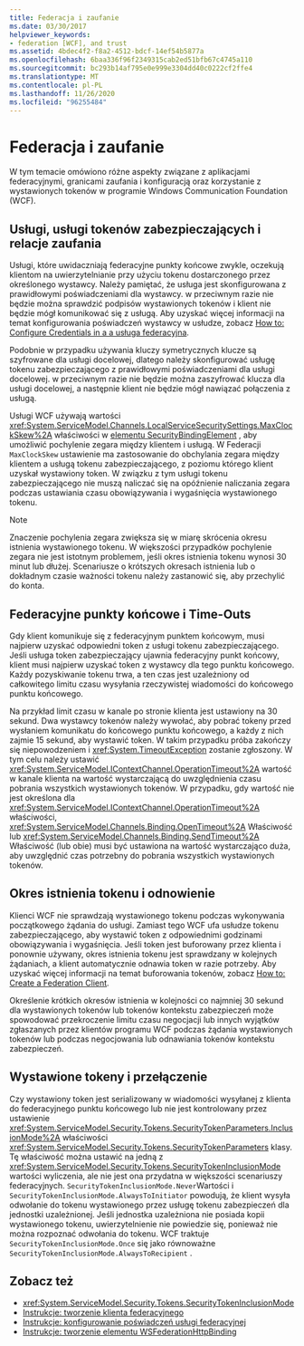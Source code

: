 ```yaml
---
title: Federacja i zaufanie
ms.date: 03/30/2017
helpviewer_keywords:
- federation [WCF], and trust
ms.assetid: 4bdec4f2-f8a2-4512-bdcf-14ef54b5877a
ms.openlocfilehash: 6baa336f96f2349315cab2ed51bfb67c4745a110
ms.sourcegitcommit: bc293b14af795e0e999e3304dd40c0222cf2ffe4
ms.translationtype: MT
ms.contentlocale: pl-PL
ms.lasthandoff: 11/26/2020
ms.locfileid: "96255484"
---
```

# <a name="federation-and-trust"></a>Federacja i zaufanie

W tym temacie omówiono różne aspekty związane z aplikacjami federacyjnymi, granicami zaufania i konfiguracją oraz korzystanie z wystawionych tokenów w programie Windows Communication Foundation (WCF).  
  
## <a name="services-security-token-services-and-trust"></a>Usługi, usługi tokenów zabezpieczających i relacje zaufania  

 Usługi, które uwidaczniają federacyjne punkty końcowe zwykle, oczekują klientom na uwierzytelnianie przy użyciu tokenu dostarczonego przez określonego wystawcy. Należy pamiętać, że usługa jest skonfigurowana z prawidłowymi poświadczeniami dla wystawcy. w przeciwnym razie nie będzie można sprawdzić podpisów wystawionych tokenów i klient nie będzie mógł komunikować się z usługą. Aby uzyskać więcej informacji na temat konfigurowania poświadczeń wystawcy w usłudze, zobacz [How to: Configure Credentials in a a usługa federacyjna](how-to-configure-credentials-on-a-federation-service.md).  
  
 Podobnie w przypadku używania kluczy symetrycznych klucze są szyfrowane dla usługi docelowej, dlatego należy skonfigurować usługę tokenu zabezpieczającego z prawidłowymi poświadczeniami dla usługi docelowej. w przeciwnym razie nie będzie można zaszyfrować klucza dla usługi docelowej, a następnie klient nie będzie mógł nawiązać połączenia z usługą.  
  
 Usługi WCF używają wartości <xref:System.ServiceModel.Channels.LocalServiceSecuritySettings.MaxClockSkew%2A> właściwości w [elementu SecurityBindingElement](../diagnostics/wmi/securitybindingelement.md) , aby umożliwić pochylenie zegara między klientem i usługą. W Federacji `MaxClockSkew` ustawienie ma zastosowanie do obchylania zegara między klientem a usługą tokenu zabezpieczającego, z poziomu którego klient uzyskał wystawiony token. W związku z tym usługi tokenu zabezpieczającego nie muszą naliczać się na opóźnienie naliczania zegara podczas ustawiania czasu obowiązywania i wygaśnięcia wystawionego tokenu.  
  
> [!NOTE]
> Znaczenie pochylenia zegara zwiększa się w miarę skrócenia okresu istnienia wystawionego tokenu. W większości przypadków pochylenie zegara nie jest istotnym problemem, jeśli okres istnienia tokenu wynosi 30 minut lub dłużej. Scenariusze o krótszych okresach istnienia lub o dokładnym czasie ważności tokenu należy zastanowić się, aby przechylić do konta.  
  
## <a name="federated-endpoints-and-time-outs"></a>Federacyjne punkty końcowe i Time-Outs  

 Gdy klient komunikuje się z federacyjnym punktem końcowym, musi najpierw uzyskać odpowiedni token z usługi tokenu zabezpieczającego. Jeśli usługa token zabezpieczający ujawnia federacyjny punkt końcowy, klient musi najpierw uzyskać token z wystawcy dla tego punktu końcowego. Każdy pozyskiwanie tokenu trwa, a ten czas jest uzależniony od całkowitego limitu czasu wysyłania rzeczywistej wiadomości do końcowego punktu końcowego.  
  
 Na przykład limit czasu w kanale po stronie klienta jest ustawiony na 30 sekund. Dwa wystawcy tokenów należy wywołać, aby pobrać tokeny przed wysłaniem komunikatu do końcowego punktu końcowego, a każdy z nich zajmie 15 sekund, aby wystawić token. W takim przypadku próba zakończy się niepowodzeniem i <xref:System.TimeoutException> zostanie zgłoszony. W tym celu należy ustawić <xref:System.ServiceModel.IContextChannel.OperationTimeout%2A> wartość w kanale klienta na wartość wystarczającą do uwzględnienia czasu pobrania wszystkich wystawionych tokenów. W przypadku, gdy wartość nie jest określona dla <xref:System.ServiceModel.IContextChannel.OperationTimeout%2A> właściwości, <xref:System.ServiceModel.Channels.Binding.OpenTimeout%2A> Właściwość lub <xref:System.ServiceModel.Channels.Binding.SendTimeout%2A> Właściwość (lub obie) musi być ustawiona na wartość wystarczająco duża, aby uwzględnić czas potrzebny do pobrania wszystkich wystawionych tokenów.  
  
## <a name="token-lifetime-and-renewal"></a>Okres istnienia tokenu i odnowienie  

 Klienci WCF nie sprawdzają wystawionego tokenu podczas wykonywania początkowego żądania do usługi.  Zamiast tego WCF ufa usłudze tokenu zabezpieczającego, aby wystawić token z odpowiednimi godzinami obowiązywania i wygaśnięcia. Jeśli token jest buforowany przez klienta i ponownie używany, okres istnienia tokenu jest sprawdzany w kolejnych żądaniach, a klient automatycznie odnawia token w razie potrzeby. Aby uzyskać więcej informacji na temat buforowania tokenów, zobacz [How to: Create a Federation Client](how-to-create-a-federated-client.md).  
  
 Określenie krótkich okresów istnienia w kolejności co najmniej 30 sekund dla wystawionych tokenów lub tokenów kontekstu zabezpieczeń może spowodować przekroczenie limitu czasu negocjacji lub innych wyjątków zgłaszanych przez klientów programu WCF podczas żądania wystawionych tokenów lub podczas negocjowania lub odnawiania tokenów kontekstu zabezpieczeń.  
  
## <a name="issued-tokens-and-inclusionmode"></a>Wystawione tokeny i przełączenie  

 Czy wystawiony token jest serializowany w wiadomości wysyłanej z klienta do federacyjnego punktu końcowego lub nie jest kontrolowany przez ustawienie <xref:System.ServiceModel.Security.Tokens.SecurityTokenParameters.InclusionMode%2A> właściwości <xref:System.ServiceModel.Security.Tokens.SecurityTokenParameters> klasy. Tę właściwość można ustawić na jedną z <xref:System.ServiceModel.Security.Tokens.SecurityTokenInclusionMode> wartości wyliczenia, ale nie jest ona przydatna w większości scenariuszy federacyjnych. `SecurityTokenInclusionMode.Never`Wartości i `SecurityTokenInclusionMode.AlwaysToInitiator` powodują, że klient wysyła odwołanie do tokenu wystawionego przez usługę tokenu zabezpieczeń dla jednostki uzależnionej. Jeśli jednostka uzależniona nie posiada kopii wystawionego tokenu, uwierzytelnienie nie powiedzie się, ponieważ nie można rozpoznać odwołania do tokenu. WCF traktuje `SecurityTokenInclusionMode.Once` się jako równoważne `SecurityTokenInclusionMode.AlwaysToRecipient` .  
  
## <a name="see-also"></a>Zobacz też

- <xref:System.ServiceModel.Security.Tokens.SecurityTokenInclusionMode>
- [Instrukcje: tworzenie klienta federacyjnego](how-to-create-a-federated-client.md)
- [Instrukcje: konfigurowanie poświadczeń usługi federacyjnej](how-to-configure-credentials-on-a-federation-service.md)
- [Instrukcje: tworzenie elementu WSFederationHttpBinding](how-to-create-a-wsfederationhttpbinding.md)
